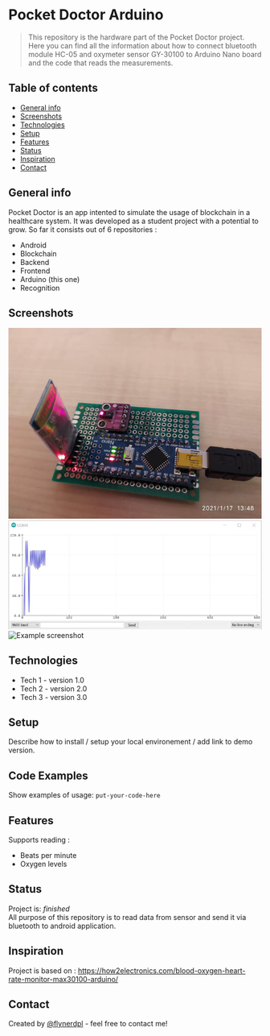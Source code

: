 # Pocket Doctor Arduino
> This repository is the hardware part of the Pocket Doctor project. Here you can find all the information about how to connect bluetooth module HC-05 and oxymeter sensor GY-30100 to Arduino Nano board and the code that reads the measurements.

## Table of contents
* [General info](#general-info)
* [Screenshots](#screenshots)
* [Technologies](#technologies)
* [Setup](#setup)
* [Features](#features)
* [Status](#status)
* [Inspiration](#inspiration)
* [Contact](#contact)

## General info
Pocket Doctor is an app intented to simulate the usage of blockchain in a healthcare system. It was developed as a student project with a potential to grow. So far it consists out of 6 repositories :
* Android
* Blockchain
* Backend
* Frontend
* Arduino (this one)
* Recognition

## Screenshots
![Example screenshot](./img/oxymeter.jpg)
![Example screenshot](./img/graph.jpg)
![Example screenshot](./img/ini.png)

## Technologies
* Tech 1 - version 1.0
* Tech 2 - version 2.0
* Tech 3 - version 3.0

## Setup
Describe how to install / setup your local environement / add link to demo version.

## Code Examples
Show examples of usage:
`put-your-code-here`

## Features
Supports reading :
* Beats per minute
* Oxygen levels

## Status
Project is:  _finished_ </br>
All purpose of this repository is to read data from sensor and send it via bluetooth to android application.

## Inspiration
Project is based on : https://how2electronics.com/blood-oxygen-heart-rate-monitor-max30100-arduino/

## Contact
Created by [@flynerdpl](https://www.flynerd.pl/) - feel free to contact me!
